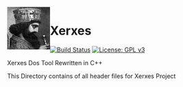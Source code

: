 <img align="left" width="100" height="100" src="../XerxesTheGreat.jpg">

# Xerxes

[![Build Status](https://travis-ci.org/sepehrdaddev/Xerxes.svg?branch=master)](https://travis-ci.org/sepehrdaddev/Xerxes)
[![License: GPL v3](https://img.shields.io/badge/License-GPL%20v3-blue.svg)](https://www.gnu.org/licenses/gpl-3.0)

Xerxes Dos Tool Rewritten in C++

This Directory contains of all header files for Xerxes Project